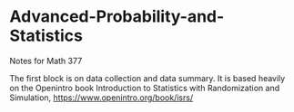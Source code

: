 # Advanced-Probability-and-Statistics
 Notes for Math 377

The first block is on data collection and data summary. It is based heavily on the Openintro book Introduction to Statistics with Randomization and Simulation, https://www.openintro.org/book/isrs/
